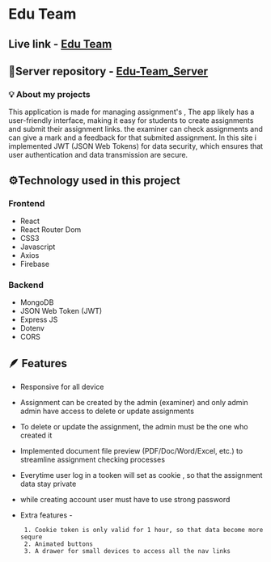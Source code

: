 # Edu Team
## Live link - [Edu Team](https://assignment-11-a9fb7.web.app)
## 🔗Server repository - [Edu-Team_Server](https://github.com/sakibsarkar/Edu-Team_Server)

### 💡 About my projects

This application is made for managing assignment's , The app likely has a user-friendly interface, making it easy for students to create assignments and submit their assignment links. the examiner can check assignments and can give a mark and a feedback for that submited assignment. In this site i implemented JWT (JSON Web Tokens) for data security, which ensures that user authentication and data transmission are secure.
## 

## ⚙️Technology used in this project

### Frontend
 - React
 - React Router Dom
 - CSS3
 - Javascript
 - Axios
 - Firebase
 

 ### Backend
  - MongoDB
  - JSON Web Token (JWT)
  - Express JS
  - Dotenv
  - CORS


## 🪶  Features

- Responsive for all device
- Assignment can be created by the admin (examiner) and only admin admin have access to delete or update assignments
- To delete or update the assignment, the admin must be the one who created it
- Implemented document file preview (PDF/Doc/Word/Excel, etc.) to streamline assignment checking processes

- Everytime user log in a tooken will set as cookie , so that the assignment data stay private
- while creating account user must have to use strong password
- Extra features -
    
       1. Cookie token is only valid for 1 hour, so that data become more sequre
       2. Animated buttons
       3. A drawer for small devices to access all the nav links
## 
